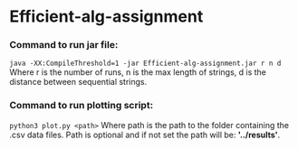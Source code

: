 # Efficient-alg-assignment

### Command to run jar file:
`java -XX:CompileThreshold=1 -jar Efficient-alg-assignment.jar r n d` <br>
Where r is the number of runs, n is the max length of strings, d is the distance between sequential strings.

### Command to run plotting script:
`python3 plot.py <path>`
Where path is the path to the folder containing the .csv data files. Path is optional and if not set the path will be: **'../results'**.